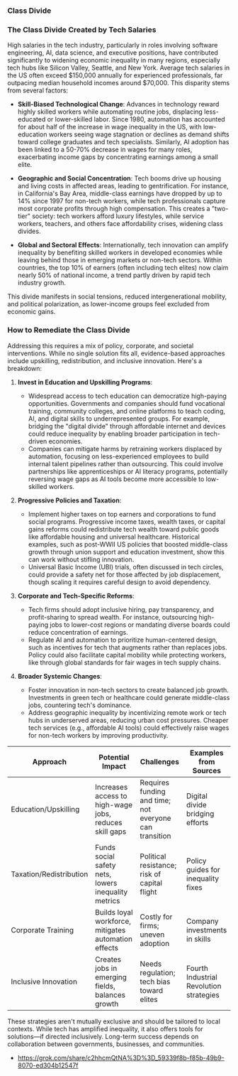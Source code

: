 ### Class Divide

### The Class Divide Created by Tech Salaries

High salaries in the tech industry, particularly in roles involving software engineering, AI, data science, and executive positions, have contributed significantly to widening economic inequality in many regions, especially tech hubs like Silicon Valley, Seattle, and New York. Average tech salaries in the US often exceed $150,000 annually for experienced professionals, far outpacing median household incomes around $70,000. This disparity stems from several factors:

- **Skill-Biased Technological Change**: Advances in technology reward highly skilled workers while automating routine jobs, displacing less-educated or lower-skilled labor. Since 1980, automation has accounted for about half of the increase in wage inequality in the US, with low-education workers seeing wage stagnation or declines as demand shifts toward college graduates and tech specialists. Similarly, AI adoption has been linked to a 50-70% decrease in wages for many roles, exacerbating income gaps by concentrating earnings among a small elite.

- **Geographic and Social Concentration**: Tech booms drive up housing and living costs in affected areas, leading to gentrification. For instance, in California's Bay Area, middle-class earnings have dropped by up to 14% since 1997 for non-tech workers, while tech professionals capture most corporate profits through high compensation. This creates a "two-tier" society: tech workers afford luxury lifestyles, while service workers, teachers, and others face affordability crises, widening class divides.

- **Global and Sectoral Effects**: Internationally, tech innovation can amplify inequality by benefiting skilled workers in developed economies while leaving behind those in emerging markets or non-tech sectors. Within countries, the top 10% of earners (often including tech elites) now claim nearly 50% of national income, a trend partly driven by rapid tech industry growth.

This divide manifests in social tensions, reduced intergenerational mobility, and political polarization, as lower-income groups feel excluded from economic gains.

### How to Remediate the Class Divide

Addressing this requires a mix of policy, corporate, and societal interventions. While no single solution fits all, evidence-based approaches include upskilling, redistribution, and inclusive innovation. Here's a breakdown:

1. **Invest in Education and Upskilling Programs**:
   - Widespread access to tech education can democratize high-paying opportunities. Governments and companies should fund vocational training, community colleges, and online platforms to teach coding, AI, and digital skills to underrepresented groups. For example, bridging the "digital divide" through affordable internet and devices could reduce inequality by enabling broader participation in tech-driven economies.
   - Companies can mitigate harms by retraining workers displaced by automation, focusing on less-experienced employees to build internal talent pipelines rather than outsourcing. This could involve partnerships like apprenticeships or AI literacy programs, potentially reversing wage gaps as AI tools become more accessible to low-skilled workers.

2. **Progressive Policies and Taxation**:
   - Implement higher taxes on top earners and corporations to fund social programs. Progressive income taxes, wealth taxes, or capital gains reforms could redistribute tech wealth toward public goods like affordable housing and universal healthcare. Historical examples, such as post-WWII US policies that boosted middle-class growth through union support and education investment, show this can work without stifling innovation.
   - Universal Basic Income (UBI) trials, often discussed in tech circles, could provide a safety net for those affected by job displacement, though scaling it requires careful design to avoid dependency.

3. **Corporate and Tech-Specific Reforms**:
   - Tech firms should adopt inclusive hiring, pay transparency, and profit-sharing to spread wealth. For instance, outsourcing high-paying jobs to lower-cost regions or mandating diverse boards could reduce concentration of earnings.
   - Regulate AI and automation to prioritize human-centered design, such as incentives for tech that augments rather than replaces jobs. Policy could also facilitate capital mobility while protecting workers, like through global standards for fair wages in tech supply chains.

4. **Broader Systemic Changes**:
   - Foster innovation in non-tech sectors to create balanced job growth. Investments in green tech or healthcare could generate middle-class jobs, countering tech's dominance.
   - Address geographic inequality by incentivizing remote work or tech hubs in underserved areas, reducing urban cost pressures. Cheaper tech services (e.g., affordable AI tools) could effectively raise wages for non-tech workers by improving productivity.

| Approach | Potential Impact | Challenges | Examples from Sources |
|----------|------------------|------------|-----------------------|
| Education/Upskilling | Increases access to high-wage jobs, reduces skill gaps | Requires funding and time; not everyone can transition | Digital divide bridging efforts |
| Taxation/Redistribution | Funds social safety nets, lowers inequality metrics | Political resistance; risk of capital flight | Policy guides for inequality fixes |
| Corporate Training | Builds loyal workforce, mitigates automation effects | Costly for firms; uneven adoption | Company investments in skills |
| Inclusive Innovation | Creates jobs in emerging fields, balances growth | Needs regulation; tech bias toward elites | Fourth Industrial Revolution strategies |

These strategies aren't mutually exclusive and should be tailored to local contexts. While tech has amplified inequality, it also offers tools for solutions—if directed inclusively. Long-term success depends on collaboration between governments, businesses, and communities.

- https://grok.com/share/c2hhcmQtNA%3D%3D_59339f8b-f85b-49b9-8070-ed304b12547f
